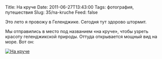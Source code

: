 Title: На круче
Date: 2011-06-27T13:43:00
Tags: фотография, путешествия
Slug: 35/na-kruche
Feed: false

Это лето я провожу в Геленджике. Сегодня тут здорово штормит.

Мы отправились в место под названием «на круче», чтобы узреть красоту геленджикской природы. Оттуда открывается мощный вид на море. Вот он:

[![На круче](http://farm6.static.flickr.com/5147/5878043904_eb997d530b.jpg)](http://farm6.static.flickr.com/5147/5878043904_eb997d530b_b.jpg)
